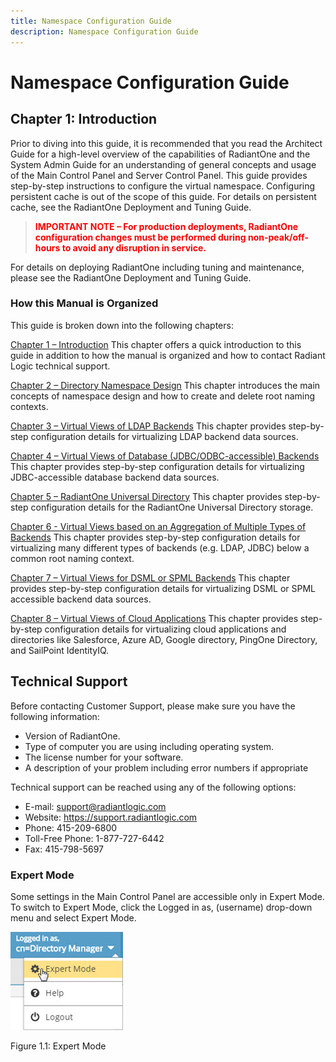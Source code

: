 ```yaml
---
title: Namespace Configuration Guide
description: Namespace Configuration Guide
---
```


# Namespace Configuration Guide

## Chapter 1: Introduction 

Prior to diving into this guide, it is recommended that you read the Architect Guide for a high-level overview of the capabilities of RadiantOne and the System Admin Guide for an understanding of general concepts and usage of the Main Control Panel and Server Control Panel. This guide provides step-by-step instructions to configure the virtual namespace. Configuring persistent cache is out of the scope of this guide. For details on persistent cache, see the RadiantOne Deployment and Tuning Guide.

><span style="color:red">**IMPORTANT NOTE – For production deployments, RadiantOne configuration changes must be performed during non-peak/off-hours to avoid any disruption in service.**

For details on deploying RadiantOne including tuning and maintenance, please see the RadiantOne Deployment and Tuning Guide.

### How this Manual is Organized

This guide is broken down into the following chapters:

[Chapter 1 – Introduction](01-introduction)
This chapter offers a quick introduction to this guide in addition to how the manual is organized and how to contact Radiant Logic technical support.

[Chapter 2 – Directory Namespace Design](02-directory-namespace-design)
This chapter introduces the main concepts of namespace design and how to create and delete root naming contexts.

[Chapter 3 – Virtual Views of LDAP Backends](03-virtual-view-of-ldap-backends)
This chapter provides step-by-step configuration details for virtualizing LDAP backend data sources.

[Chapter 4 – Virtual Views of Database (JDBC/ODBC-accessible) Backends](04-virtual-views-of-database-backends)
This chapter provides step-by-step configuration details for virtualizing JDBC-accessible database backend data sources.

[Chapter 5 – RadiantOne Universal Directory](05-radiantone-universal-directory)
This chapter provides step-by-step configuration details for the RadiantOne Universal Directory storage.

[Chapter 6 - Virtual Views based on an Aggregation of Multiple Types of Backends](06-virtual-views-based-on-aggregation)
This chapter provides step-by-step configuration details for virtualizing many different types of backends (e.g. LDAP, JDBC) below a common root naming context.

[Chapter 7 – Virtual Views for DSML or SPML Backends](07-virtual-vews-for-dsml-or-spml-backends)
This chapter provides step-by-step configuration details for virtualizing DSML or SPML accessible backend data sources.

[Chapter 8 – Virtual Views of Cloud Applications](08-virtual-views-of-cloud-directories-or-services)
This chapter provides step-by-step configuration details for virtualizing cloud applications and directories like Salesforce, Azure AD, Google directory, PingOne Directory, and SailPoint IdentityIQ.

## Technical Support

Before contacting Customer Support, please make sure you have the following information:

-	Version of RadiantOne. 
-	Type of computer you are using including operating system.
-	The license number for your software.
-	A description of your problem including error numbers if appropriate

Technical support can be reached using any of the following options:

- E-mail: support@radiantlogic.com
- Website: https://support.radiantlogic.com 
-	Phone: 415-209-6800
-	Toll-Free Phone: 1-877-727-6442
-	Fax: 415-798-5697

### Expert Mode

Some settings in the Main Control Panel are accessible only in Expert Mode. To switch to Expert Mode, click the Logged in as, (username) drop-down menu and select Expert Mode. 

![An image showing ](Media/expert-mode.jpg)
 
Figure 1.1: Expert Mode
